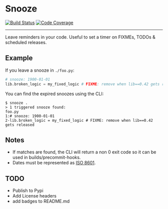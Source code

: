 # Snooze

[![Build Status](https://travis-ci.com/yonromai/snooze.svg?branch=master)](https://travis-ci.com/github/yonromai/snooze)
[![Code Coverage](https://codecov.io/gh/yonromai/snooze/branch/master/graph/badge.svg)](https://codecov.io/gh/yonromai/snooze)

---

Leave reminders in your code. Useful to set a timer on FIXMEs, TODOs & scheduled releases. 


## Example

If you leave a snooze in `./foo.py`:
```python
# snooze: 1900-01-01
lib.broken_logic = my_fixed_logic # FIXME: remove when lib==0.42 gets released
```

You can find the expired snoozes using the CLI:
```
$ snooze .
> 1 triggered snooze found:
foo.py
1:# snooze: 1900-01-01
2-lib.broken_logic = my_fixed_logic # FIXME: remove when lib==0.42 gets released
```
## Notes
* If matches are found, the CLI will return a non 0 exit code so it can be used in builds/precommit-hooks.
* Dates must be represented as [ISO 8601](https://en.wikipedia.org/wiki/ISO_8601).

## TODO
* Publish to Pypi
* Add License headers
* add badges to README.md
